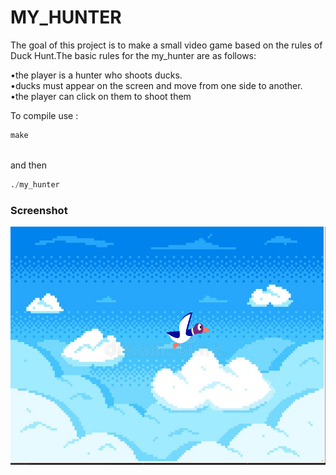 <link href="style.css" rel="stylesheet">

# MY_HUNTER

The goal of this project is to make a small video game based on the rules of Duck Hunt.The basic rules for the my_hunter are as follows:

  •the player is a hunter who shoots ducks. <br>
  •ducks must appear on the screen and move from one side to another. <br>
  •the player can click on them to shoot them <br>

To compile use : <br>

```python
make
```
<br>and then<br>

```python
./my_hunter
```
### Screenshot

![Optional Text](re/my_hunter.png#thumbnail)

<!-- <kbd>
<img
src="re/my_hunter.png"
raw=true
alt="screenshoot"
width="700"
/>
</kbd> -->
